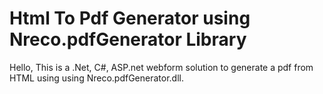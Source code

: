 # Html To Pdf Generator using Nreco.pdfGenerator Library
Hello, This is a .Net, C#, ASP.net webform solution to generate a pdf from HTML using using Nreco.pdfGenerator.dll. 
